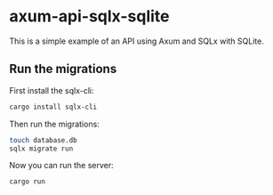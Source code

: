 # axum-api-sqlx-sqlite

This is a simple example of an API using Axum and SQLx with SQLite.

## Run the migrations


First install the sqlx-cli:

```bash
cargo install sqlx-cli
```

Then run the migrations:

```bash
touch database.db
sqlx migrate run
```

Now you can run the server:

```bash
cargo run
```
